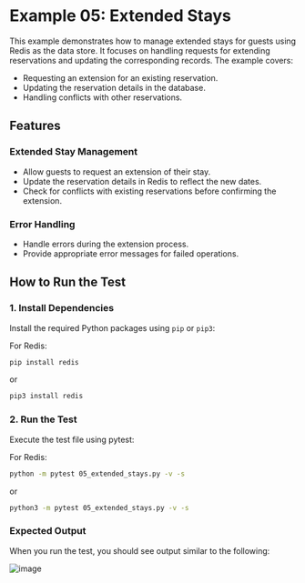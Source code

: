# Example 05: Extended Stays

This example demonstrates how to manage extended stays for guests using Redis as the data store. It focuses on handling requests for extending reservations and updating the corresponding records. The example covers:

- Requesting an extension for an existing reservation.
- Updating the reservation details in the database.
- Handling conflicts with other reservations.

## Features

### Extended Stay Management

- Allow guests to request an extension of their stay.
- Update the reservation details in Redis to reflect the new dates.
- Check for conflicts with existing reservations before confirming the extension.

### Error Handling

- Handle errors during the extension process.
- Provide appropriate error messages for failed operations.

## How to Run the Test

### 1. Install Dependencies

Install the required Python packages using `pip` or `pip3`:

For Redis:
```bash
pip install redis
```

or
```bash
pip3 install redis
```

### 2. Run the Test

Execute the test file using pytest:

For Redis:
```bash
python -m pytest 05_extended_stays.py -v -s
```

or
```bash
python3 -m pytest 05_extended_stays.py -v -s
```

### Expected Output

When you run the test, you should see output similar to the following:

![image](https://github.com/user-attachments/assets/2a67e68c-a64a-4866-a3a5-9a22a39756c4)

